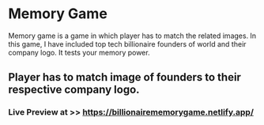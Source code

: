 # Memory Game

Memory game is a game in which player has to match the related images.
In this game, I have included top tech billionaire founders of world and their company logo.
It tests your memory power.

## Player has to match image of founders to their respective company logo.

### Live Preview at >> https://billionairememorygame.netlify.app/
